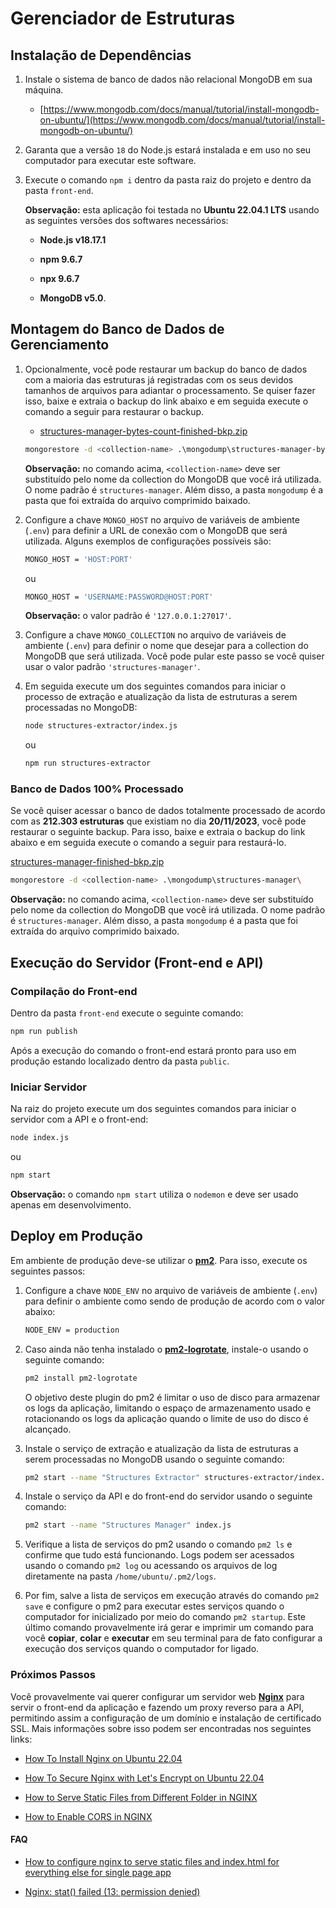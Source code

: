 # Gerenciador de Estruturas

## Instalação de Dependências

1. Instale o sistema de banco de dados não relacional MongoDB em sua máquina.

	- [https://www.mongodb.com/docs/manual/tutorial/install-mongodb-on-ubuntu/](https://www.mongodb.com/docs/manual/tutorial/install-mongodb-on-ubuntu/)

2. Garanta que a versão `18` do Node.js estará instalada e em uso no seu computador para executar este software.

3. Execute o comando `npm i` dentro da pasta raiz do projeto e dentro da pasta `front-end`.

	**Observação:** esta aplicação foi testada no **Ubuntu 22.04.1 LTS** usando as seguintes versões dos softwares necessários:

	- **Node.js v18.17.1**

	- **npm 9.6.7**

	- **npx 9.6.7**

	- **MongoDB v5.0**.

## Montagem do Banco de Dados de Gerenciamento

1. Opcionalmente, você pode restaurar um backup do banco de dados com a maioria das estruturas já registradas com os seus devidos tamanhos de arquivos para adiantar o processamento. Se quiser fazer isso, baixe e extraia o backup do link abaixo e em seguida execute o comando a seguir para restaurar o backup.

	- [structures-manager-bytes-count-finished-bkp.zip](https://drive.google.com/file/d/1v9tbg1lCpjGx1quSGy-MJK9wEk27cRj-/view?usp=sharing)

	```sh
	mongorestore -d <collection-name> .\mongodump\structures-manager-bytes-count-finished-bkp\
	```

	**Observação:** no comando acima, `<collection-name>` deve ser substituído pelo nome da collection do MongoDB que você irá utilizada. O nome padrão é `structures-manager`. Além disso, a pasta `mongodump` é a pasta que foi extraída do arquivo comprimido baixado.

2. Configure a chave `MONGO_HOST` no arquivo de variáveis de ambiente (`.env`) para definir a URL de conexão com o MongoDB que será utilizada. Alguns exemplos de configurações possíveis são:

	```sh
	MONGO_HOST = 'HOST:PORT'
	```
	ou
	```sh
	MONGO_HOST = 'USERNAME:PASSWORD@HOST:PORT'
	```

	**Observação:** o valor padrão é `'127.0.0.1:27017'`.

3. Configure a chave `MONGO_COLLECTION` no arquivo de variáveis de ambiente (`.env`) para definir o nome que desejar para a collection do MongoDB que será utilizada. Você pode pular este passo se você quiser usar o valor padrão `'structures-manager'`.

4. Em seguida execute um dos seguintes comandos para iniciar o processo de extração e atualização da lista de estruturas a serem processadas no MongoDB:

	```sh
	node structures-extractor/index.js
	```
	ou
	```sh
	npm run structures-extractor
	```

### Banco de Dados 100% Processado

Se você quiser acessar o banco de dados totalmente processado de acordo com as **212.303 estruturas** que existiam no dia **20/11/2023**, você pode restaurar o seguinte backup. Para isso, baixe e extraia o backup do link abaixo e em seguida execute o comando a seguir para restaurá-lo.

[structures-manager-finished-bkp.zip](https://drive.google.com/file/d/1j_wyk_vyiWUfBu1ZtuJrkbeMHhi8SVpJ/view?usp=sharing)

```sh
mongorestore -d <collection-name> .\mongodump\structures-manager\
```

**Observação:** no comando acima, `<collection-name>` deve ser substituído pelo nome da collection do MongoDB que você irá utilizada. O nome padrão é `structures-manager`. Além disso, a pasta `mongodump` é a pasta que foi extraída do arquivo comprimido baixado.

## Execução do Servidor (Front-end e API)

### Compilação do Front-end

Dentro da pasta `front-end` execute o seguinte comando:

```sh
npm run publish
```

Após a execução do comando o front-end estará pronto para uso em produção estando localizado dentro da pasta `public`.

### Iniciar Servidor

Na raiz do projeto execute um dos seguintes comandos para iniciar o servidor com a API e o front-end:

```sh
node index.js
```
ou
```sh
npm start
```

**Observação:** o comando `npm start` utiliza o `nodemon` e deve ser usado apenas em desenvolvimento.

## Deploy em Produção

Em ambiente de produção deve-se utilizar o [**pm2**](https://pm2.keymetrics.io/). Para isso, execute os seguintes passos:

1. Configure a chave `NODE_ENV` no arquivo de variáveis de ambiente (`.env`) para definir o ambiente como sendo de produção de acordo com o valor abaixo:

	```sh
	NODE_ENV = production
	```

2. Caso ainda não tenha instalado o [**pm2-logrotate**](https://github.com/keymetrics/pm2-logrotate), instale-o usando o seguinte comando:

	```sh
	pm2 install pm2-logrotate
	```

	O objetivo deste plugin do pm2 é limitar o uso de disco para armazenar os logs da aplicação, limitando o espaço de armazenamento usado e rotacionando os logs da aplicação quando o limite de uso do disco é alcançado.

3. Instale o serviço de extração e atualização da lista de estruturas a serem processadas no MongoDB usando o seguinte comando:

	```sh
	pm2 start --name "Structures Extractor" structures-extractor/index.js
	```

4. Instale o serviço da API e do front-end do servidor usando o seguinte comando:

	```sh
	pm2 start --name "Structures Manager" index.js
	```

5. Verifique a lista de serviços do pm2 usando o comando `pm2 ls` e confirme que tudo está funcionando. Logs podem ser acessados usando o comando `pm2 log` ou acessando os arquivos de log diretamente na pasta `/home/ubuntu/.pm2/logs`.

6. Por fim, salve a lista de serviços em execução através do comando `pm2 save` e configure o pm2 para executar estes serviços quando o computador for inicializado por meio do comando `pm2 startup`. Este último comando provavelmente irá gerar e imprimir um comando para você **copiar**, **colar** e **executar** em seu terminal para de fato configurar a execução dos serviços quando o computador for ligado.

### Próximos Passos

Você provavelmente vai querer configurar um servidor web [**Nginx**](https://www.nginx.com/) para servir o front-end da aplicação e fazendo um proxy reverso para a API, permitindo assim a configuração de um domínio e instalação de certificado SSL. Mais informações sobre isso podem ser encontradas nos seguintes links:

- [How To Install Nginx on Ubuntu 22.04](https://www.digitalocean.com/community/tutorials/how-to-install-nginx-on-ubuntu-22-04)

- [How To Secure Nginx with Let's Encrypt on Ubuntu 22.04](https://www.digitalocean.com/community/tutorials/how-to-secure-nginx-with-let-s-encrypt-on-ubuntu-22-04)

- [How to Serve Static Files from Different Folder in NGINX](https://fedingo.com/how-to-serve-static-files-from-different-folder-in-nginx/)

- [How to Enable CORS in NGINX](https://ubiq.co/tech-blog/enable-cors-nginx/)

#### **FAQ**

- [How to configure nginx to serve static files and index.html for everything else for single page app](https://stackoverflow.com/questions/38025753/how-to-configure-nginx-to-serve-static-files-and-index-html-for-everything-else)

- [Nginx: stat() failed (13: permission denied)](https://stackoverflow.com/questions/25774999/nginx-stat-failed-13-permission-denied)
